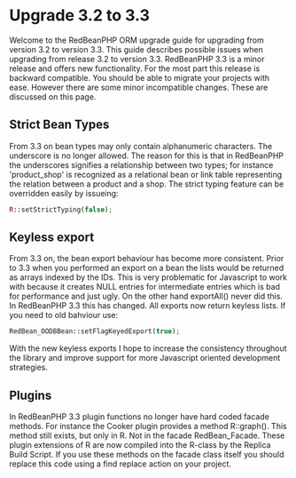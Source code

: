 # Upgrade 3.2 to 3.3

Welcome to the RedBeanPHP ORM upgrade guide for upgrading from version 3.2 to version 3.3. This guide
describes possible issues when upgrading from release 3.2 to version 3.3.
RedBeanPHP 3.3 is a minor release and offers new functionality. For the most part this release
is backward compatible. You should be able to migrate your projects with ease. However there are some
minor incompatible changes. These are discussed on this page.

## Strict Bean Types

From 3.3 on bean types may only contain alphanumeric characters. The underscore is no longer
allowed. The reason for this is that in RedBeanPHP the underscores signifies a relationship between
two types; for instance 'product_shop' is recognized as a relational bean or link table representing
the relation between a product and a shop. The strict typing feature can be overridden easily by issueing:

```php
R::setStrictTyping(false);
```

## Keyless export

From 3.3 on, the bean export behaviour has become more consistent. Prior to 3.3 when you performed
an export on a bean the lists would be returned as arrays indexed by the IDs. This is very problematic
for Javascript to work with because it creates NULL entries for intermediate entries which is bad for
performance and just ugly. On the other hand exportAll() never did this. In RedBeanPHP 3.3 this has changed.
All exports now return keyless lists. If you need to old bahviour use:

```php
RedBean_OODBBean::setFlagKeyedExport(true);
```

With the new keyless exports I hope to increase the consistency throughout the library and
improve support for more Javascript oriented development strategies.

## Plugins

In RedBeanPHP 3.3 plugin functions no longer have hard coded facade methods. For instance the Cooker plugin
provides a method R::graph(). This method still exists, but only in R. Not in the facade RedBean_Facade.
These plugin extensions of R are now compiled into the R-class by the Replica Build Script. If you use these
methods on the facade class itself you should replace this code using a find replace action on your project.
